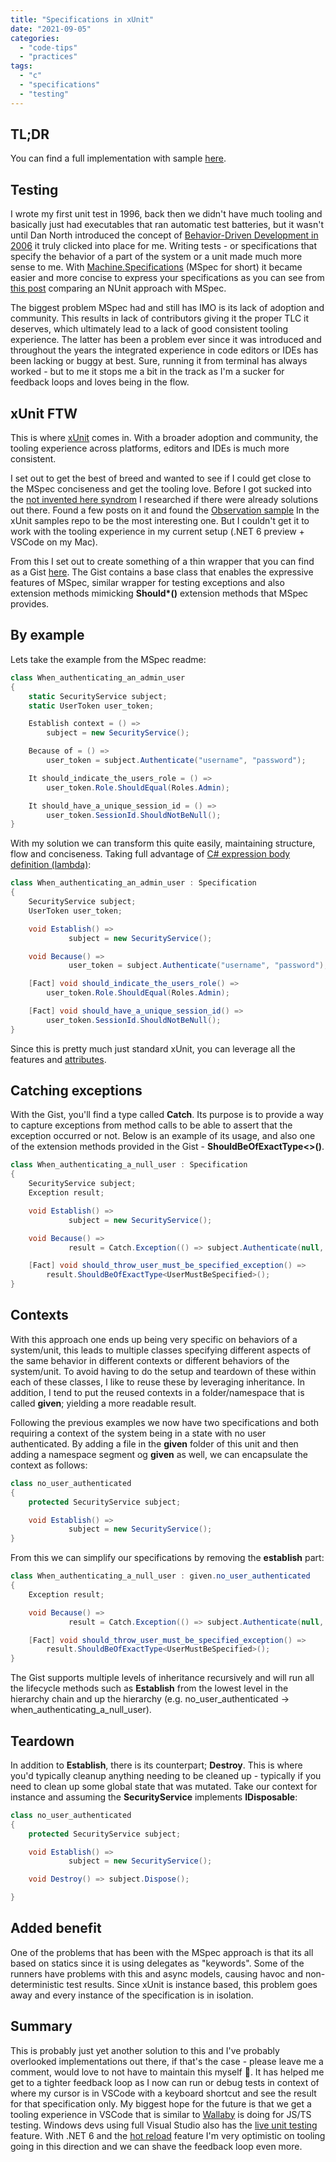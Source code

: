 ```yaml
---
title: "Specifications in xUnit"
date: "2021-09-05"
categories: 
  - "code-tips"
  - "practices"
tags: 
  - "c"
  - "specifications"
  - "testing"
---
```


## TL;DR

You can find a full implementation with sample [here](https://github.com/aksio-system/Specifications).

## Testing

I wrote my first unit test in 1996, back then we didn't have much tooling and basically just had executables that ran automatic test batteries, but it wasn't until Dan North introduced the concept of [Behavior-Driven Development in 2006](https://dannorth.net/introducing-bdd/) it truly clicked into place for me. Writing tests - or specifications that specify the behavior of a part of the system or a unit made much more sense to me. With [Machine.Specifications](https://github.com/machine/machine.specifications) (MSpec for short) it became easier and more concise to express your specifications as you can see from [this post](https://elegantcode.com/2010/02/19/getting-started-with-machine-specifications-mspec/) comparing an NUnit approach with MSpec.

The biggest problem MSpec had and still has IMO is its lack of adoption and community. This results in lack of contributors giving it the proper TLC it deserves, which ultimately lead to a lack of good consistent tooling experience. The latter has been a problem ever since it was introduced and throughout the years the integrated experience in code editors or IDEs has been lacking or buggy at best. Sure, running it from terminal has always worked - but to me it stops me a bit in the track as I'm a sucker for feedback loops and loves being in the flow.

## xUnit FTW

This is where [xUnit](https://xunit.net) comes in. With a broader adoption and community, the tooling experience across platforms, editors and IDEs is much more consistent.

I set out to get the best of breed and wanted to see if I could get close to the MSpec conciseness and get the tooling love. Before I got sucked into the [not invented here syndrom](https://en.wikipedia.org/wiki/Not_invented_here) I researched if there were already solutions out there. Found a few posts on it and found the [Observation sample](https://github.com/xunit/samples.xunit/tree/main/ObservationExample) In the xUnit samples repo to be the most interesting one. But I couldn't get it to work with the tooling experience in my current setup (.NET 6 preview + VSCode on my Mac).

From this I set out to create something of a thin wrapper that you can find as a Gist [here](https://gist.github.com/einari/dce8f2e787b96408c1e937da0d0900c4). The Gist contains a base class that enables the expressive features of MSpec, similar wrapper for testing exceptions and also extension methods mimicking **Should\*()** extension methods that MSpec provides.

## By example

Lets take the example from the MSpec readme:

```csharp
class When_authenticating_an_admin_user
{
    static SecurityService subject;
    static UserToken user_token;

    Establish context = () => 
        subject = new SecurityService();

    Because of = () =>
        user_token = subject.Authenticate("username", "password");

    It should_indicate_the_users_role = () =>
        user_token.Role.ShouldEqual(Roles.Admin);

    It should_have_a_unique_session_id = () =>
        user_token.SessionId.ShouldNotBeNull();
}
```

With my solution we can transform this quite easily, maintaining structure, flow and conciseness. Taking full advantage of [C# expression body definition (lambda)](https://docs.microsoft.com/en-us/dotnet/csharp/language-reference/operators/lambda-operator#expression-body-definition):

```csharp
class When_authenticating_an_admin_user : Specification
{
    SecurityService subject;
    UserToken user_token;

    void Establish() =>
             subject = new SecurityService();

    void Because() =>
             user_token = subject.Authenticate("username", "password");

    [Fact] void should_indicate_the_users_role() =>
        user_token.Role.ShouldEqual(Roles.Admin);

    [Fact] void should_have_a_unique_session_id() =>
        user_token.SessionId.ShouldNotBeNull();
}
```

Since this is pretty much just standard xUnit, you can leverage all the features and [attributes](https://xunit.net/docs/comparisons).

## Catching exceptions

With the Gist, you'll find a type called **Catch**. Its purpose is to provide a way to capture exceptions from method calls to be able to assert that the exception occurred or not. Below is an example of its usage, and also one of the extension methods provided in the Gist - **ShouldBeOfExactType<>()**.

```csharp
class When_authenticating_a_null_user : Specification
{
    SecurityService subject;
    Exception result;

    void Establish() =>
             subject = new SecurityService();

    void Because() =>
             result = Catch.Exception(() => subject.Authenticate(null, null));

    [Fact] void should_throw_user_must_be_specified_exception() =>
        result.ShouldBeOfExactType<UserMustBeSpecified>();
}
```

## Contexts

With this approach one ends up being very specific on behaviors of a system/unit, this leads to multiple classes specifying different aspects of the same behavior in different contexts or different behaviors of the system/unit. To avoid having to do the setup and teardown of these within each of these classes, I like to reuse these by leveraging inheritance. In addition, I tend to put the reused contexts in a folder/namespace that is called **given**; yielding a more readable result.

Following the previous examples we now have two specifications and both requiring a context of the system being in a state with no user authenticated. By adding a file in the **given** folder of this unit and then adding a namespace segment og **given** as well, we can encapsulate the context as follows:

```csharp
class no_user_authenticated
{
    protected SecurityService subject;

    void Establish() =>
             subject = new SecurityService();
}
```

From this we can simplify our specifications by removing the **establish** part:

```csharp
class When_authenticating_a_null_user : given.no_user_authenticated
{
    Exception result;

    void Because() =>
             result = Catch.Exception(() => subject.Authenticate(null, null));

    [Fact] void should_throw_user_must_be_specified_exception() =>
        result.ShouldBeOfExactType<UserMustBeSpecified>();
}
```

The Gist supports multiple levels of inheritance recursively and will run all the lifecycle methods such as **Establish** from the lowest level in the hierarchy chain and up the hierarchy (e.g. no\_user\_authenticated -> when\_authenticating\_a\_null\_user).

## Teardown

In addition to **Establish**, there is its counterpart; **Destroy**. This is where you'd typically cleanup anything needing to be cleaned up - typically if you need to clean up some global state that was mutated. Take our context for instance and assuming the **SecurityService** implements **IDisposable**:

```csharp
class no_user_authenticated
{
    protected SecurityService subject;

    void Establish() =>
             subject = new SecurityService();

    void Destroy() => subject.Dispose();

}
```

## Added benefit

One of the problems that has been with the MSpec approach is that its all based on statics since it is using delegates as "keywords". Some of the runners have problems with this and async models, causing havoc and non-deterministic test results. Since xUnit is instance based, this problem goes away and every instance of the specification is in isolation.

## Summary

This is probably just yet another solution to this and I've probably overlooked implementations out there, if that's the case - please leave me a comment, would love to not have to maintain this myself 🙂. It has helped me get to a tighter feedback loop as I now can run or debug tests in context of where my cursor is in VSCode with a keyboard shortcut and see the result for that specification only. My biggest hope for the future is that we get a tooling experience in VSCode that is similar to [Wallaby](https://wallabyjs.com) is doing for JS/TS testing. Windows devs using full Visual Studio also has the [live unit testing](https://docs.microsoft.com/en-us/visualstudio/test/live-unit-testing?view=vs-2019) feature. With .NET 6 and the [hot reload](https://devblogs.microsoft.com/aspnet/asp-net-core-updates-in-net-6-preview-5/#net-hot-reload-updates-for-dotnet-watch) feature I'm very optimistic on tooling going in this direction and we can shave the feedback loop even more.
